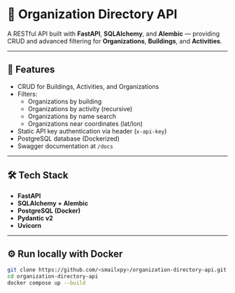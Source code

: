 # 🏢 Organization Directory API

A RESTful API built with **FastAPI**, **SQLAlchemy**, and **Alembic** — providing CRUD and advanced filtering for **Organizations**, **Buildings**, and **Activities**.

---

## 🚀 Features

- CRUD for Buildings, Activities, and Organizations  
- Filters:
  - Organizations by building  
  - Organizations by activity (recursive)  
  - Organizations by name search  
  - Organizations near coordinates (lat/lon)  
- Static API key authentication via header (`x-api-key`)  
- PostgreSQL database (Dockerized)  
- Swagger documentation at `/docs`

---

## 🛠 Tech Stack

- **FastAPI**
- **SQLAlchemy + Alembic**
- **PostgreSQL (Docker)**
- **Pydantic v2**
- **Uvicorn**

---

## ⚙️ Run locally with Docker

```bash
git clone https://github.com/<smailxpy>/organization-directory-api.git
cd organization-directory-api
docker compose up --build

